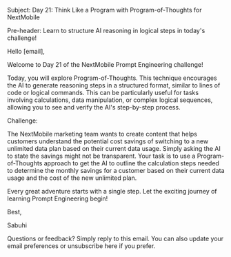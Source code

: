 Subject: Day 21: Think Like a Program with Program-of-Thoughts for NextMobile

Pre-header: Learn to structure AI reasoning in logical steps in today's challenge!

Hello [email],

Welcome to Day 21 of the NextMobile Prompt Engineering challenge!

Today, you will explore Program-of-Thoughts. This technique encourages the AI to generate reasoning steps in a structured format, similar to lines of code or logical commands. This can be particularly useful for tasks involving calculations, data manipulation, or complex logical sequences, allowing you to see and verify the AI's step-by-step process.

Challenge:

The NextMobile marketing team wants to create content that helps customers understand the potential cost savings of switching to a new unlimited data plan based on their current data usage. Simply asking the AI to state the savings might not be transparent. Your task is to use a Program-of-Thoughts approach to get the AI to outline the calculation steps needed to determine the monthly savings for a customer based on their current data usage and the cost of the new unlimited plan.

Every great adventure starts with a single step. Let the exciting journey of learning Prompt Engineering begin!

Best,

Sabuhi

Questions or feedback? Simply reply to this email. You can also update your email preferences or unsubscribe here if you prefer. 